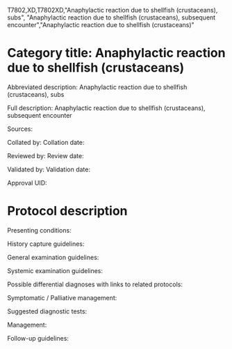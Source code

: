 T7802,XD,T7802XD,"Anaphylactic reaction due to shellfish (crustaceans), subs", "Anaphylactic reaction due to shellfish (crustaceans), subsequent encounter","Anaphylactic reaction due to shellfish (crustaceans)"
# Category title: Anaphylactic reaction due to shellfish (crustaceans)

Abbreviated description: Anaphylactic reaction due to shellfish (crustaceans), subs

Full description: Anaphylactic reaction due to shellfish (crustaceans), subsequent encounter

Sources:

Collated by:
Collation date:

Reviewed by:
Review date:

Validated by:
Validation date:

Approval UID:

# Protocol description

Presenting conditions:

History capture guidelines:

General examination guidelines:

Systemic examination guidelines:

Possible differential diagnoses with links to related protocols:

Symptomatic / Palliative management:

Suggested diagnostic tests:

Management:

Follow-up guidelines:
